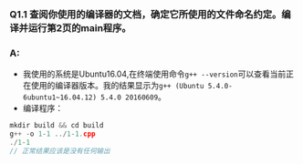 ### Q1.1 查阅你使用的编译器的文档，确定它所使用的文件命名约定。编译并运行第2页的main程序。
### A: 
* 我使用的系统是Ubuntu16.04,在终端使用命令`g++ --version`可以查看当前正在使用的编译器版本。我的结果显示为`g++ (Ubuntu 5.4.0-6ubuntu1~16.04.12) 5.4.0 20160609`。
* 编译程序：
```c
mkdir build && cd build
g++ -o 1-1 ../1-1.cpp
./1-1
// 正常结果应该是没有任何输出
```
